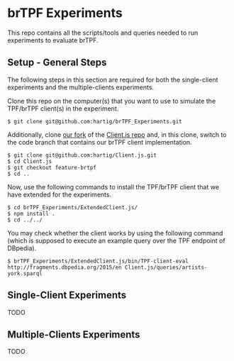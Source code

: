 # brTPF Experiments
This repo contains all the scripts/tools and queries needed to run experiments to evaluate brTPF.

## Setup - General Steps
The following steps in this section are required for both the single-client experiments and the multiple-clients experiments.

Clone this repo on the computer(s) that you want to use to simulate the TPF/brTPF client(s) in the experiment.
```
$ git clone git@github.com:hartig/brTPF_Experiments.git
```
Additionally, clone [our fork](https://github.com/hartig/Client.js) of the [Client.js repo](https://github.com/LinkedDataFragments/Client.js) and, in this clone, switch to the code branch that contains our brTPF client implementation.
```
$ git clone git@github.com:hartig/Client.js.git
$ cd Client.js
$ git checkout feature-brtpf
$ cd ..
```
Now, use the following commands to install the TPF/brTPF client that we have extended for the experiments.
```
$ cd brTPF_Experiments/ExtendedClient.js/
$ npm install .
$ cd ../../
```
You may check whether the client works by using the following command (which is supposed to execute an example query over the TPF endpoint of DBpedia).
```
$ brTPF_Experiments/ExtendedClient.js/bin/TPF-client-eval http://fragments.dbpedia.org/2015/en Client.js/queries/artists-york.sparql
```

## Single-Client Experiments

TODO

## Multiple-Clients Experiments

TODO
